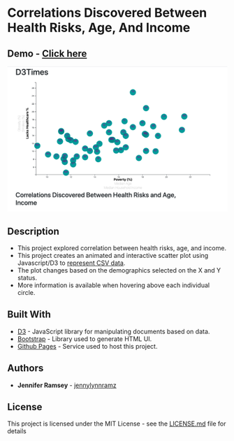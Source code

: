# Correlations Discovered Between Health Risks, Age, And Income

## Demo - [Click here](http://jennylynnramz.com/health_risk_dashboard/)

![Preview](https://raw.githubusercontent.com/jennylynnramz/jennylynnramz.github.io/master/Photos/Health-Risk-dashboard.png)

## Description
* This project explored correlation between health risks, age, and income.
* This project creates an animated and interactive scatter plot using Javascript/D3 to [represent CSV data](https://github.com/jennylynnramz/health_risk_dashboard/blob/master/assets/data/data.csv).
* The plot changes based on the demographics selected on the X and Y status.
* More information is available when hovering above each individual circle.

## Built With

* [D3](https://d3js.org/) - JavaScript library for manipulating documents based on data.
* [Bootstrap](https://getbootstrap.com/) - Library used to generate HTML UI. 
* [Github Pages](https://pages.github.com/) - Service used to host this project.


## Authors

* **Jennifer Ramsey** - [jennylynnramz](https://github.com/jennylynnramz)


## License

This project is licensed under the MIT License - see the [LICENSE.md](LICENSE.md) file for details
